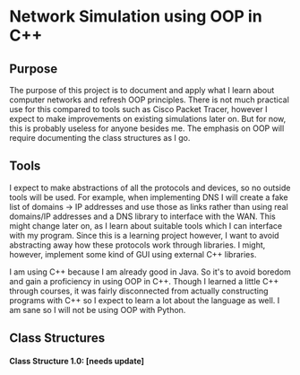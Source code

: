 # Network Simulation using OOP in C++ 

## Purpose
The purpose of this project is to document and apply what I learn about computer networks and refresh OOP principles. There is not much practical use for this compared to tools such as Cisco Packet Tracer,
however I expect to make improvements on existing simulations later on. But for now, this is probably useless for anyone besides me. The emphasis on OOP will require documenting the class structures as I go.

## Tools
I expect to make abstractions of all the protocols and devices, so no outside tools will be used. For example, when implementing DNS I will create a fake list of domains -> IP addresses and use those as links
rather than using real domains/IP addresses and a DNS library to interface with the WAN. This might change later on, as I learn about suitable tools which I can interface with my program. Since this is a 
learning project however, I want to avoid abstracting away how these protocols work through libraries. I might, however, implement some kind of GUI using external C++ libraries.

I am using C++ because I am already good in Java. So it's to avoid boredom and gain a proficiency in using OOP in C++. Though I learned a little C++ through courses, it was fairly disconnected from actually 
constructing programs with C++ so I expect to learn a lot about the language as well. I am sane so I will not be using OOP with Python. 

## Class Structures

#### Class Structure 1.0: [needs update]

